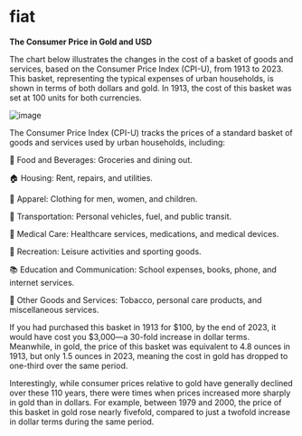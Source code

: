 # fiat

**The Consumer Price in Gold and USD**

The chart below illustrates the changes in the cost of a basket of goods and services, based on the Consumer Price Index (CPI-U), from 1913 to 2023. This basket, representing the typical expenses of urban households, is shown in terms of both dollars and gold. In 1913, the cost of this basket was set at 100 units for both currencies.

![image](https://github.com/user-attachments/assets/fc79aad5-6f5e-4480-9338-9631addbd123)


The Consumer Price Index (CPI-U) tracks the prices of a standard basket of goods and services used by urban households, including:

   🍔 Food and Beverages: Groceries and dining out.
   
   🏠 Housing: Rent, repairs, and utilities.
   
   👗 Apparel: Clothing for men, women, and children.
   
   🚗 Transportation: Personal vehicles, fuel, and public transit.
   
   🏥 Medical Care: Healthcare services, medications, and medical devices.
   
   🎉 Recreation: Leisure activities and sporting goods.
   
   📚 Education and Communication: School expenses, books, phone, and internet services.
   
   🛒 Other Goods and Services: Tobacco, personal care products, and miscellaneous services.
   

If you had purchased this basket in 1913 for $100, by the end of 2023, it would have cost you $3,000—a 30-fold increase in dollar terms. Meanwhile, in gold, the price of this basket was equivalent to 4.8 ounces in 1913, but only 1.5 ounces in 2023, meaning the cost in gold has dropped to one-third over the same period.

Interestingly, while consumer prices relative to gold have generally declined over these 110 years, there were times when prices increased more sharply in gold than in dollars. For example, between 1979 and 2000, the price of this basket in gold rose nearly fivefold, compared to just a twofold increase in dollar terms during the same period.
